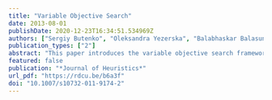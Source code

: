 ```yaml
---
title: "Variable Objective Search"
date: 2013-08-01
publishDate: 2020-12-23T16:34:51.534969Z
authors: ["Sergiy Butenko", "Oleksandra Yezerska", "Balabhaskar Balasundaram"]
publication_types: ["2"]
abstract: "This paper introduces the variable objective search framework for combinatorial optimization. The method utilizes different objective functions used in alternative mathematical programming formulations of the same combinatorial optimization problem in an attempt to improve the solutions obtained using each of these formulations individually. The proposed technique is illustrated using alternative quadratic unconstrained binary formulations of the classical maximum independent set problem in graphs."
featured: false
publication: "*Journal of Heuristics*"
url_pdf: "https://rdcu.be/b6a3f"
doi: "10.1007/s10732-011-9174-2"
---
```


